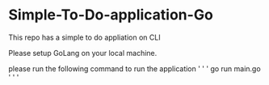 # Simple-To-Do-application-Go
This repo has a simple to do appliation on CLI

Please setup GoLang on your local machine.

please run the following command to run the application
' ' '
go run main.go
' ' '

